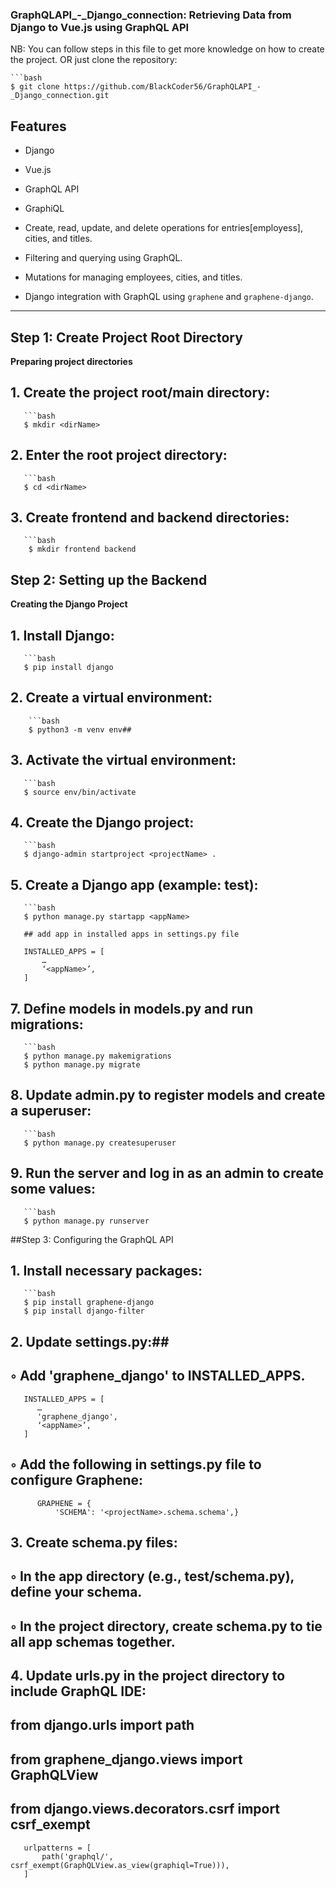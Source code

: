 ### GraphQLAPI_-_Django_connection: Retrieving Data from Django to Vue.js using GraphQL API

NB: You can follow steps in this file to get more knowledge on how to create the project. OR just clone the repository:

    ```bash
    $ git clone https://github.com/BlackCoder56/GraphQLAPI_-_Django_connection.git

## Features
- Django
- Vue.js
- GraphQL API
- GraphiQL

- Create, read, update, and delete operations for entries[employess], cities, and titles.
- Filtering and querying using GraphQL.
- Mutations for managing employees, cities, and titles.
- Django integration with GraphQL using `graphene` and `graphene-django`.


---

## Step 1: Create Project Root Directory
**Preparing project directories**
##    1. Create the project root/main directory:    

       ```bash       
       $ mkdir <dirName>

##    2. Enter the root project directory:

       ```bash       
       $ cd <dirName>

##    3. Create frontend and backend directories:

       ```bash      
        $ mkdir frontend backend

##  Step 2: Setting up the Backend
**Creating the Django Project**
##    1. Install Django:

       ```bash     
       $ pip install django

##    2. Create a virtual environment:

        ```bash
        $ python3 -m venv env##

##    3. Activate the virtual environment:

       ```bash
       $ source env/bin/activate

##    4. Create the Django project:

       ```bash
       $ django-admin startproject <projectName> .

##    5. Create a Django app (example: test):
       
       ```bash
       $ python manage.py startapp <appName>

       ## add app in installed apps in settings.py file

       INSTALLED_APPS = [
           …
           ‘<appName>’,
       ]
       
##    7. Define models in models.py and run migrations:
       
       ```bash
       $ python manage.py makemigrations
       $ python manage.py migrate

##    8. Update admin.py to register models and create a superuser:

       ```bash
       $ python manage.py createsuperuser

##    9. Run the server and log in as an admin to create some values:

       ```bash
       $ python manage.py runserver

##Step 3: Configuring the GraphQL API

##    1. Install necessary packages:

       ```bash       
       $ pip install graphene-django
       $ pip install django-filter

##    2. Update settings.py:##
##        ◦ Add 'graphene_django' to INSTALLED_APPS.

       INSTALLED_APPS = [
          …
          'graphene_django',
          ‘<appName>’,
       ]

##        ◦ Add the following in settings.py file to configure Graphene:
         
          GRAPHENE = {
              'SCHEMA': '<projectName>.schema.schema',}

##    3. Create schema.py files:
##        ◦ In the app directory (e.g., test/schema.py), define your schema.
##        ◦ In the project directory, create schema.py to tie all app schemas together.

##    4. Update urls.py in the project directory to include GraphQL IDE:
       
##       from django.urls import path
##       from graphene_django.views import GraphQLView
##       from django.views.decorators.csrf import csrf_exempt
       
       urlpatterns = [
           path('graphql/', csrf_exempt(GraphQLView.as_view(graphiql=True))),
       ]
